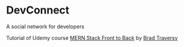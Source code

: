 # DevConnect
A social network for developers

Tutorial of Udemy course [MERN Stack Front to Back](https://www.udemy.com/mern-stack-front-to-back/learn/v4/overview) by [Brad Traversy](https://www.udemy.com/user/brad-traversy/)
